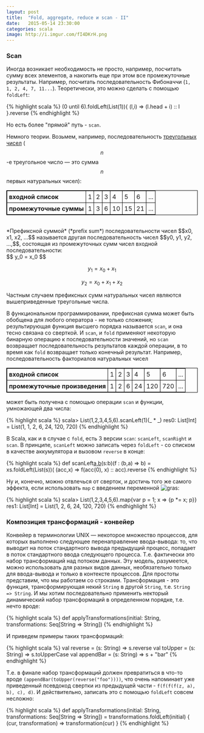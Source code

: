 ```yaml
---
layout: post
title:  "Fold, aggregate, reduce и scan - II"
date:   2015-05-14 23:30:00
categories: scala
image: http://i.imgur.com/fI4DKrH.png
---
```


<script type="text/javascript" src="http://cdn.mathjax.org/mathjax/latest/MathJax.js?config=TeX-AMS-MML_HTMLorMML"></script>

<style>
table, th, td {
    border: 1px solid black;
    border-collapse: collapse;
}
th, td {
    padding: 5px;
    text-align: left;
}
.MathJax_Display {
  text-align: left !important;
}
</style>

### Scan

Иногда возникает необходимость не просто, например, посчитать сумму всех элементов, а накопить еще при этом все промежуточные результаты. Например,  посчитать последовательность Фибоначчи (`1, 1, 2, 4, 7, 11...`). Теоретически, это можно сделать с помощью `foldLeft`:

{% highlight scala %}
(0 until 6).foldLeft(List(1)){ (l,i) => (l.head + i) :: l }.reverse
{% endhighlight %}

Но есть более "прямой" путь - `scan`.

Немного теории. Возьмем, например, последовательность [треугольных чисел](https://en.wikipedia.org/wiki/Triangular_number) ($$n$$-е треугольное число — это сумма $$n$$ первых натуральных чисел):

<table>
  <tr>
    <th>входной список</th>
    <td>1</td>		
    <td>2</td>
    <td>3</td>		
    <td>4</td>
    <td>5</td>		
    <td>6</td>
    <td>...</td>
  </tr>
  <tr>
    <th>промежуточные суммы</th>
    <td>1</td>		
    <td>3</td>		
    <td>6</td>		
    <td>10</td>		
    <td>15</td>		
    <td>21</td>		
    <td>...</td>		
  </tr>
</table>
<br/>
*Префиксной суммой* (*prefix sum*) последовательности чисел $$x0, x1, x2, ...$$ называется другая последовательность чисел $$y0, y1, y2, ...,$$, состоящая из промежуточных сумм чисел входной последовательности:

<div align="text-align:right;">
$$
    y_0 = x_0
$$

$$
    y_1 = x_0 + x_1
$$

$$
    y_2 = x_0 + x_1+ x_2
$$
</div>

Частным случаем префиксных сумм натуральных чисел являются вышеприведенные треугольные числа.

В функциональном программировании, префиксная сумма может быть обобщена для любого оператора - не только сложения; результирующая функция высшего порядка называется `scan`, и она тесно связана со сверткой. И `scan`, и `fold` применяют некоторую бинарную операцию к последовательности значений, но `scan` возвращает последовательность результатов каждой операции, в то время как `fold` возвращает только конечный результат. Например, последовательность факториалов натуральных чисел

<table>
  <tr>
    <th>входной список</th>
    <td>1</td>		
    <td>2</td>
    <td>3</td>		
    <td>4</td>
    <td>5</td>		
    <td>6</td>
    <td>...</td>
  </tr>
  <tr>
    <th>промежуточные произведения</th>
    <td>1</td>		
    <td>2</td>		
    <td>6</td>		
    <td>24</td>		
    <td>120</td>		
    <td>720</td>		
    <td>...</td>		
  </tr>
</table>

может быть получена с помощью операции `scan` и функции, умножающей два числа:

{% highlight scala %}
scala> List(1,2,3,4,5,6).scanLeft(1)(_ * _)
res0: List[Int] = List(1, 1, 2, 6, 24, 120, 720)
{% endhighlight %}

В Scala, как и в случае с `fold`, есть 3 версии `scan`: `scanLeft`, `scanRight` и `scan`. 
В принципе, `scanLeft` можно записать через `foldLeft`  - со списком в качестве аккумулятора и вызовом `reverse` в конце:

{% highlight scala %}
def scanLeft[a,b](xs:Iterable[a])(s:b)(f : (b,a) => b) =
  xs.foldLeft(List(s))( (acc,x) => f(acc(0), x) :: acc).reverse
{% endhighlight %}

Ну и, конечно, можно отвлечься от сверток, и достичь того же самого эффекта, если использовать `map` с введением переменной ![gras](http://i.imgur.com/uWss0Qe.gif):

{% highlight scala %}
scala> List(1,2,3,4,5,6).map{var p = 1; x => {p *= x; p}}
res1: List[Int] = List(1, 2, 6, 24, 120, 720)
{% endhighlight %}

### Композиция трансформаций - конвейер

Конвейер в терминологии UNIX — некоторое множество процессов, для которых выполнено следующее перенаправление ввода-вывода: то, что выводит на поток стандартного вывода предыдущий процесс, попадает в поток стандартного ввода следующего процесса. Т.е. фактически это набор трансформаций над потоком данных. Эту модель, разумеется, можно использовать для разных видов данных,  необязательно только для ввода-вывода и только в контексте процессов. 
Для простоты представим, что мы работаем со строками. Трансформация - это функция, трансформирующая некий `String` в другой `String`, т.е. `String => String`. И мы хотим последовательно применить некторый динамический набор трансформаций в определенном порядке, т.е. нечто вроде:

{% highlight scala %}
def applyTransformations(initial: String, transformations: Seq[String => String])
{% endhighlight %}

И приведем примеры таких трансформаций:

{% highlight scala %}
val reverse = (s: String) => s.reverse
val toUpper = (s: String) => s.toUpperCase
val appendBar = (s: String) => s + "bar"
{% endhighlight %}

Т.е. в финале набор трансформаций должен превратиться в что-то вроде `(appendBar(toUpper(reverse("foo"))))`, что очень напоминает уже приведенный псевдокод свертки из предыдущей части - `f(f(f(f(z, a), b), c), d)`. И действительно, записать это с помощью `foldLeft` совсем несложно:
	
{% highlight scala %}
def applyTransformations(initial: String, transformations: Seq[String => String]) =
    transformations.foldLeft(initial) {
        (cur, transformation) => transformation(cur)
    }
{% endhighlight %}


